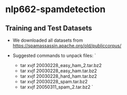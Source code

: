 # nlp662-spamdetection



## Training and Test Datasets

 - We downloaded all datasets from https://spamassassin.apache.org/old/publiccorpus/

 - Suggested commands to unpack files:
 `
    + tar xvjf 20030228_easy_ham_2.tar.bz2
    + tar xvjf 20030228_easy_ham.tar.bz2
    + tar xvjf 20030228_hard_ham.tar.bz2
    + tar xvjf 20030228_spam.tar.bz2
    + tar xvjf 20050311_spam_2.tar.bz2
`